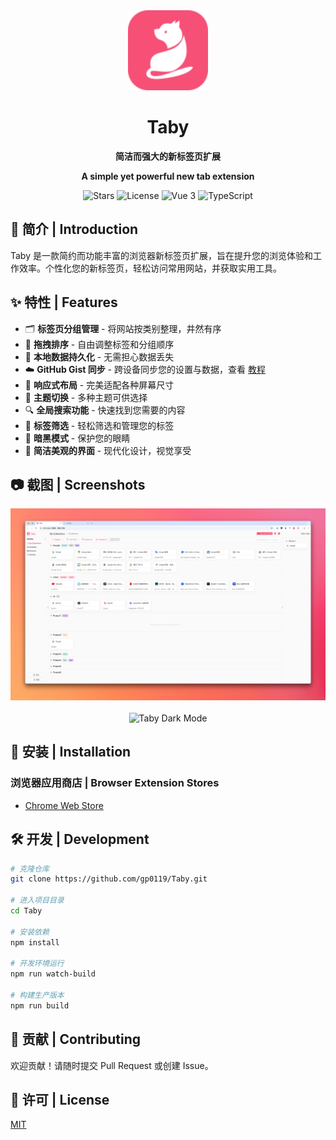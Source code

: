 <div align="center">
  <img src="src/assets/icon.svg" alt="Taby Logo" width="128" height="128">
  <h1>Taby</h1>
  <p><strong>简洁而强大的新标签页扩展</strong></p>
  <p><strong>A simple yet powerful new tab extension</strong></p>

  <p>
    <img src="https://img.shields.io/github/stars/gp0119/Taby?style=flat-square" alt="Stars">
    <img src="https://img.shields.io/github/license/gp0119/Taby?style=flat-square" alt="License">
    <img src="https://img.shields.io/badge/Vue-3-brightgreen?style=flat-square" alt="Vue 3">
    <img src="https://img.shields.io/badge/TypeScript-blue?style=flat-square" alt="TypeScript">
  </p>
</div>

## 📖 简介 | Introduction

Taby 是一款简约而功能丰富的浏览器新标签页扩展，旨在提升您的浏览体验和工作效率。个性化您的新标签页，轻松访问常用网站，并获取实用工具。

## ✨ 特性 | Features

- 🗂️ **标签页分组管理** - 将网站按类别整理，井然有序
- 🔄 **拖拽排序** - 自由调整标签和分组顺序
- 💾 **本地数据持久化** - 无需担心数据丢失
- ☁️ **GitHub Gist 同步** - 跨设备同步您的设置与数据，查看 [教程](gist.md)
- 📱 **响应式布局** - 完美适配各种屏幕尺寸
- 🌈 **主题切换** - 多种主题可供选择
- 🔍 **全局搜索功能** - 快速找到您需要的内容
- 🔖 **标签筛选** - 轻松筛选和管理您的标签
- 🌙 **暗黑模式** - 保护您的眼睛
- 🎨 **简洁美观的界面** - 现代化设计，视觉享受

## 📷 截图 | Screenshots

<div align="center">
  <img src="screenshots/pink.png" alt="Taby Light Mode" width="600">
    <br>
    <br>
  <img src="screenshots/purple.png" alt="Taby Dark Mode" width="600">
</div>

## 🚀 安装 | Installation

### 浏览器应用商店 | Browser Extension Stores

- [Chrome Web Store](https://chromewebstore.google.com/detail/taby/iifpdfmdgnaogfbdlbmekdphicaaipod)

## 🛠️ 开发 | Development

```bash
# 克隆仓库
git clone https://github.com/gp0119/Taby.git

# 进入项目目录
cd Taby

# 安装依赖
npm install

# 开发环境运行
npm run watch-build

# 构建生产版本
npm run build
```

## 🤝 贡献 | Contributing

欢迎贡献！请随时提交 Pull Request 或创建 Issue。

## 📄 许可 | License

[MIT](LICENSE)
